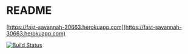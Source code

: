 # README

[https://fast-savannah-30663.herokuapp.com](https://fast-savannah-30663.herokuapp.com)

[![Build Status](https://travis-ci.org/JuhQ/webror.svg?branch=master)](https://travis-ci.org/JuhQ/webror)
